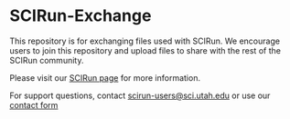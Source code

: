 SCIRun-Exchange
===============

This repository is for exchanging files used with SCIRun.  We encourage users to join this repository and upload files to share with the rest of the SCIRun community.

Please visit our [SCIRun page](http://www.sci.utah.edu/cibc-software/scirun.html) for more information.

For support questions, contact scirun-users@sci.utah.edu or use our [contact form](http://www.sci.utah.edu/contact-cibc.html)
